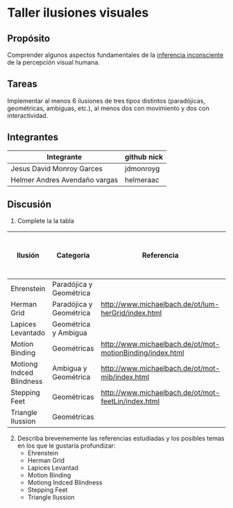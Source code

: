 # Taller ilusiones visuales

## Propósito

Comprender algunos aspectos fundamentales de la [inferencia inconsciente](https://github.com/VisualComputing/Cognitive) de la percepción visual humana.

## Tareas

Implementar al menos 6 ilusiones de tres tipos distintos (paradójicas, geométricas, ambiguas, etc.), al menos dos con movimiento y dos con interactividad.

## Integrantes

| Integrante | github nick |
|------------|-------------|
|Jesus David Monroy Garces| jdmonroyg |
|Helmer Andres Avendaño vargas| helmeraac |

## Discusión

1. Complete la la tabla

| Ilusión | Categoria | Referencia | Tipo de interactividad (si aplica) | URL código base (si aplica) |
|---------|-----------|------------|------------------------------------|-----------------------------|
|Ehrenstein | Paradójica y Geométrica |            |                                    |                             |
|Herman Grid | Paradójica y Geométrica | http://www.michaelbach.de/ot/lum-herGrid/index.html |          |      |
|Lapices Levantado | Geométrica y Ambigua|            |        |                             |
|Motion Binding | Geométricas|http://www.michaelbach.de/ot/mot-motionBinding/index.html | Presionar Click |             |
|Motiong Indced Blindness | Ambigua y Geométrica| http://www.michaelbach.de/ot/mot-mib/index.html |     |     |
|Stepping Feet|Geométricas|http://www.michaelbach.de/ot/mot-feetLin/index.html | Presionar Click |                             |
|Triangle Ilussion|Geométricas|            |       |          |


2. Describa brevememente las referencias estudiadas y los posibles temas en los que le gustaría profundizar:
	* Ehrenstein
	* Herman Grid
	* Lapices Levantad
	* Motion Binding
	* Motiong Indced Blindness
	* Stepping Feet
	* Triangle Ilussion

  

